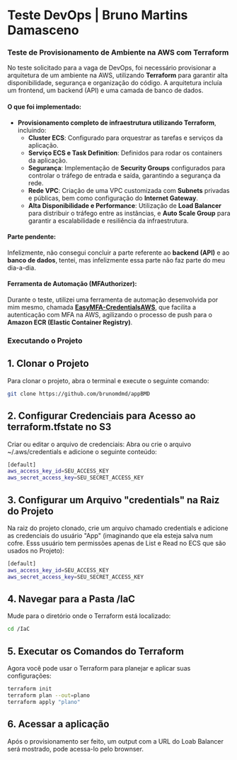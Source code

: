 # Teste DevOps | Bruno Martins Damasceno

### Teste de Provisionamento de Ambiente na AWS com Terraform

No teste solicitado para a vaga de DevOps, foi necessário provisionar a arquitetura de um ambiente na AWS, utilizando **Terraform** para garantir alta disponibilidade, segurança e organização do código. A arquitetura incluía um frontend, um backend (API) e uma camada de banco de dados.

#### O que foi implementado:

- **Provisionamento completo de infraestrutura utilizando Terraform**, incluindo:
  - **Cluster ECS**: Configurado para orquestrar as tarefas e serviços da aplicação.
  - **Serviço ECS e Task Definition**: Definidos para rodar os containers da aplicação.
  - **Segurança**: Implementação de **Security Groups** configurados para controlar o tráfego de entrada e saída, garantindo a segurança da rede.
  - **Rede VPC**: Criação de uma VPC customizada com **Subnets** privadas e públicas, bem como configuração do **Internet Gateway**.
  - **Alta Disponibilidade e Performance**: Utilização de **Load Balancer** para distribuir o tráfego entre as instâncias, e **Auto Scale Group** para garantir a escalabilidade e resiliência da infraestrutura.

#### Parte pendente:

Infelizmente, não consegui concluir a parte referente ao **backend (API)** e ao **banco de dados**, tentei, mas infelizmente essa parte não faz parte do meu dia-a-dia.

#### Ferramenta de Automação (MFAuthorizer):

Durante o teste, utilizei uma ferramenta de automação desenvolvida por mim mesmo, chamada **[EasyMFA-CredentialsAWS](https://github.com/brunomdmd/EasyMFA-CredentialsAWS)**, que facilita a autenticação com MFA na AWS, agilizando o processo de push para o **Amazon ECR (Elastic Container Registry)**.

### Executando o Projeto

## 1. Clonar o Projeto

Para clonar o projeto, abra o terminal e execute o seguinte comando:

```bash
git clone https://github.com/brunomdmd/appBMD
```

## 2. Configurar Credenciais para Acesso ao terraform.tfstate no S3

Criar ou editar o arquivo de credenciais: Abra ou crie o arquivo ~/.aws/credentials e adicione o seguinte conteúdo:

```bash
[default]
aws_access_key_id=SEU_ACCESS_KEY
aws_secret_access_key=SEU_SECRET_ACCESS_KEY
```


## 3. Configurar um Arquivo "credentials" na Raiz do Projeto

Na raiz do projeto clonado, crie um arquivo chamado credentials e adicione as credenciais do usuário "App" (imaginando que ela esteja salva num cofre. Esss usuário tem permissões apenas de List e Read no ECS que são usados no Projeto):

```bash
[default]
aws_access_key_id=SEU_ACCESS_KEY
aws_secret_access_key=SEU_SECRET_ACCESS_KEY
```

## 4. Navegar para a Pasta /IaC

Mude para o diretório onde o Terraform está localizado:

```bash
cd /IaC
```

## 5. Executar os Comandos do Terraform

Agora você pode usar o Terraform para planejar e aplicar suas configurações:

```bash
terraform init
terraform plan --out=plano
terraform apply "plano"
```

## 6. Acessar a aplicação

Após o provisionamento ser feito, um output com a URL do Loab Balancer será mostrado, pode acessa-lo pelo brownser.
